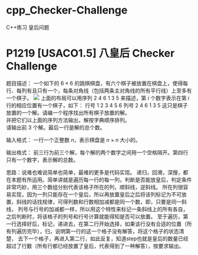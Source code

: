 # cpp_Checker-Challenge
C++练习 皇后问题

# P1219 [USACO1.5] 八皇后 Checker Challenge

题目描述：
一个如下的 $6 \times 6$ 的跳棋棋盘，有六个棋子被放置在棋盘上，使得每行、每列有且只有一个，每条对角线（包括两条主对角线的所有平行线）上至多有一个棋子。
![](https://cdn.luogu.com.cn/upload/image_hosting/3h71x0yf.png)
上面的布局可以用序列 $2\ 4\ 6\ 1\ 3\ 5$ 来描述，第 $i$ 个数字表示在第 $i$ 行的相应位置有一个棋子，如下：
行号 $1\ 2\ 3\ 4\ 5\ 6$
列号 $2\ 4\ 6\ 1\ 3\ 5$
这只是棋子放置的一个解。请编一个程序找出所有棋子放置的解。  
并把它们以上面的序列方法输出，解按字典顺序排列。  
请输出前 $3$ 个解。最后一行是解的总个数。

输入格式：
一行一个正整数 $n$，表示棋盘是 $n \times n$ 大小的。

输出格式：
前三行为前三个解，每个解的两个数字之间用一个空格隔开。第四行只有一个数字，表示解的总数。

思路：说难也难说简单也简单，最难的更多是代码实现。
递归，回溯，深搜，都在本题有所运用。简单讲就是遍历每一行的每一列，判断是否能放皇后，判定条件非常巧妙，用三个数组分别代表该格子所在的列，顺斜线，逆斜线。
所在列很容易实现，因为一列只能存在一个皇后，所以再放置皇后之后将该列标记为不可放置，斜线的话找规律，可得列数和行数相加减都是同一个数，即，只要是同一斜线，
列号与行号的加减都一样，所以用这个特性来标记一条斜线上的所有各自，之后判断时，将该格子的列号和行号计算就能得知是否可以放置。
至于遍历，第一行选择好后，标记，递进去，在第二行开始选择，如果该行没有合适的位置（所有列遍历完毕），归，说明第一行的这一个格子没有解答，将这个格子的状态清楚，
去下一个格子，再进入第二行，如此反复，知道step也就是皇后的数量已经超过了行数（所有行都已经放置了皇后，代表得到了一种解答），按要求输出。
